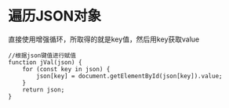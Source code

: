 # 遍历JSON对象

直接使用增强循环，所取得的就是key值，然后用key获取value

```
//根据json键值进行赋值
function jVal(json) {
    for (const key in json) {
        json[key] = document.getElementById(json[key]).value;
    }
    return json;
}
```